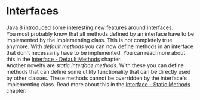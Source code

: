 # Interfaces
Java 8 introduced some interesting new features around interfaces.  
You most probably know that all methods defined by an interface have to be implemented by the implementing class. This is 
not completely true anymore. With *default methods* you can now define methods in an interface that don't necessarily 
have to be implemented. You can read more about this in the [Interface - Default Methods](interface-default-methods.md) 
chapter.  
Another novelty are *static interface methods*. With these you can define methods that can define some utility functionality 
that can be directly used by other classes. These methods cannot be overridden by the interface's implementing class. 
Read more about this in the [Interface - Static Methods](interface-static-methods.md) chapter.

